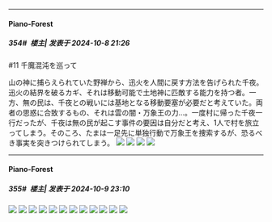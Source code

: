 ﻿
*****

####  Piano-Forest  
##### 354#         楼主| 发表于 2024-10-8 21:26

#11 千魔混沌を巡って

山の神に捕らえられていた野禅から、迅火を人間に戻す方法を告げられた千夜。迅火の結界を破るカギ、それは移動可能で土地神に匹敵する能力を持つ者。一方、無の民は、千夜との戦いには基地となる移動要塞が必要だと考えていた。両者の思惑に合致するもの、それは雲の闇・万象王の力…。一度村に帰った千夜一行だったが、千夜は無の民が起こす事件の要因は自分だと考え、1人で村を旅立ってしまう。そのころ、たまは一足先に単独行動で万象王を捜索するが、恐るべき事実を突きつけられてしまう。
<img src="https://p.sda1.dev/19/51bfbbb63f3b8120d27b02d00f6bc99d/img01 _13_.webp" referrerpolicy="no-referrer">
<img src="https://p.sda1.dev/19/a4072e3bf49b0413ecc752d0b7996888/img02 _13_.webp" referrerpolicy="no-referrer">
<img src="https://p.sda1.dev/19/d9952bc2dacbd2a65b0e6f9d69fa24ee/img03 _13_.webp" referrerpolicy="no-referrer">
<img src="https://p.sda1.dev/19/c532305bbcc5258f5d1f811f872062a4/img04 _13_.webp" referrerpolicy="no-referrer">


*****

####  Piano-Forest  
##### 355#         楼主| 发表于 2024-10-9 23:10

<img src="https://p.sda1.dev/19/6edd83d62be149975605700e35bd9fbf/20241009_225948.jpg" referrerpolicy="no-referrer">
<img src="https://p.sda1.dev/19/c0332f6b1faf5bd8869c08ef333db4a2/countdown3_illust_image5_compressed.png" referrerpolicy="no-referrer">
<img src="https://p.sda1.dev/19/c30ef4892594e0e377313dc8fc2a98b7/20241009_225951.jpg" referrerpolicy="no-referrer">
<img src="https://p.sda1.dev/19/27f59f014338dd6b70b1cd72e8530092/countdown3_illust_image4.png" referrerpolicy="no-referrer">
<img src="https://p.sda1.dev/19/1692d9fa0d22d3d4581788f97534203b/20241009_225955.jpg" referrerpolicy="no-referrer">
<img src="https://p.sda1.dev/19/b5dbe6184fdee0c2278cd78c1ba0fb6f/countdown3_illust_image3_compressed.png" referrerpolicy="no-referrer">
<img src="https://p.sda1.dev/19/8a4c51856f1b33629e6127534e74c7e2/20241009_225957.jpg" referrerpolicy="no-referrer">
<img src="https://p.sda1.dev/19/d3ba26023ef14acdb12c125bdb2cece3/countdown3_illust_image2.png" referrerpolicy="no-referrer">
<img src="https://p.sda1.dev/19/72bbacf7ef00dd25201e813800883b71/20241009_230000.jpg" referrerpolicy="no-referrer">
<img src="https://p.sda1.dev/19/594c076204711451d3bf59b924bb3c04/countdown3_illust_image1.png" referrerpolicy="no-referrer">
<img src="https://p.sda1.dev/19/2509a54fe424b140454340c4cd6529b1/20241009_230004.jpg" referrerpolicy="no-referrer">
<img src="https://p.sda1.dev/19/49ad96c72073f22d8410391931ca4c26/countdown3_illust_image0.png" referrerpolicy="no-referrer">

